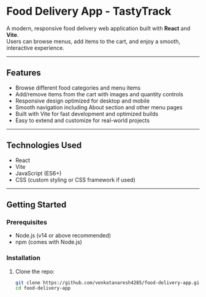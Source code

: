 # Food Delivery App - TastyTrack

A modern, responsive food delivery web application built with **React** and **Vite**.  
Users can browse menus, add items to the cart, and enjoy a smooth, interactive experience.

---

## Features

- Browse different food categories and menu items  
- Add/remove items from the cart with images and quantity controls  
- Responsive design optimized for desktop and mobile  
- Smooth navigation including About section and other menu pages  
- Built with Vite for fast development and optimized builds  
- Easy to extend and customize for real-world projects

---

## Technologies Used

- React  
- Vite  
- JavaScript (ES6+)  
- CSS (custom styling or CSS framework if used)  

---

## Getting Started

### Prerequisites

- Node.js (v14 or above recommended)  
- npm (comes with Node.js)

### Installation

1. Clone the repo:
   ```bash
   git clone https://github.com/venkatanaresh4285/food-delivery-app.git
   cd food-delivery-app
